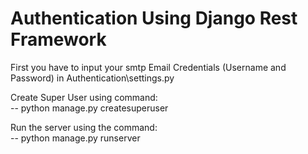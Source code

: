 # Authentication Using Django Rest Framework

First you have to input your smtp Email Credentials (Username and Password) in Authentication\settings.py

Create Super User using command: <br>
-- python manage.py createsuperuser

Run the server using the command: <br>
-- python manage.py runserver
